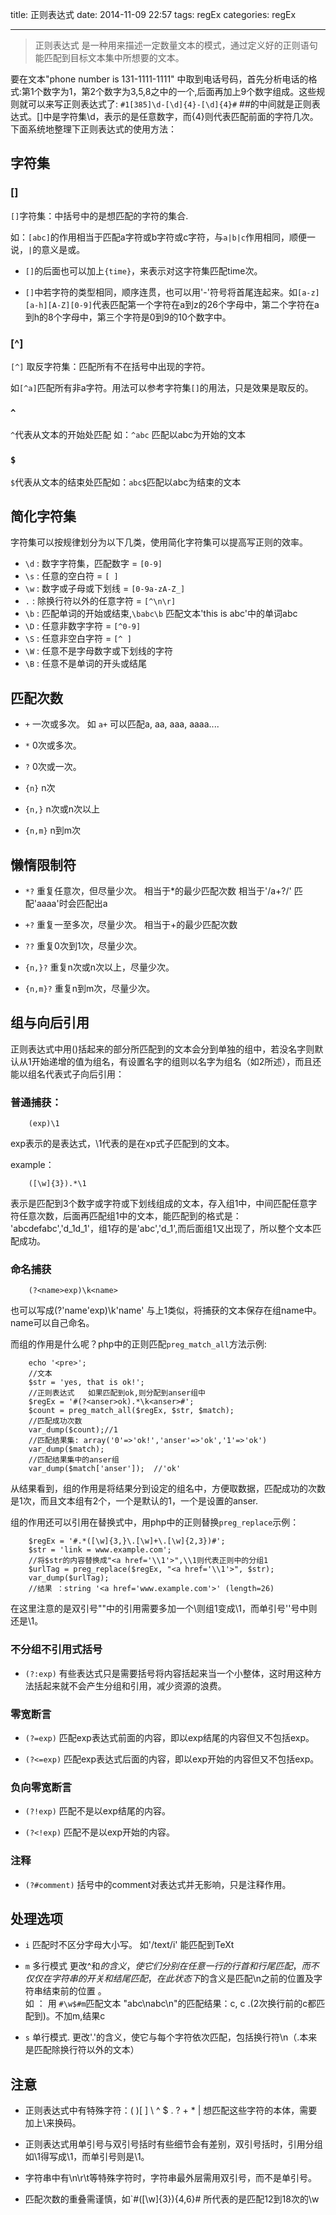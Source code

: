 title: 正则表达式
date: 2014-11-09 22:57
tags: regEx
categories: regEx

---

>正则表达式 是一种用来描述一定数量文本的模式，通过定义好的正则语句能匹配到目标文本集中所想要的文本。

要在文本"phone number is 131-1111-1111"  中取到电话号码，首先分析电话的格式:第1个数字为1，第2个数字为3,5,8之中的一个,后面再加上9个数字组成。这些规则就可以来写正则表达式了: `#1[385]\d-[\d]{4}-[\d]{4}#`    ##的中间就是正则表达式。[]中是字符集\d，表示的是任意数字，而{4}则代表匹配前面的字符几次。下面系统地整理下正则表达式的使用方法：   

 

## 字符集

### []

`[]`字符集：中括号中的是想匹配的字符的集合.

如：`[abc]`的作用相当于匹配a字符或b字符或c字符，与`a|b|c`作用相同，顺便一说，`|`的意义是或。

* `[]`的后面也可以加上`{time}`，来表示对这字符集匹配time次。  

* `[]`中若字符的类型相同，顺序连贯，也可以用'-'符号将首尾连起来。如`[a-z][a-h][A-Z][0-9]`代表匹配第一个字符在a到z的26个字母中，第二个字符在a到h的8个字母中，第三个字符是0到9的10个数字中。

### [^]

`[^]` 取反字符集：匹配所有不在括号中出现的字符。

如`[^a]`匹配所有非a字符。用法可以参考字符集`[]`的用法，只是效果是取反的。

### `^`    

`^`代表从文本的开始处匹配    如：`^abc`    匹配以abc为开始的文本

### `$`

`$`代表从文本的结束处匹配如：`abc$`匹配以abc为结束的文本



## 简化字符集

字符集可以按规律划分为以下几类，使用简化字符集可以提高写正则的效率。

* `\d` : 数字字符集，匹配数字 = `[0-9]`
* `\s` : 任意的空白符 = `[ ]`
* `\w` : 数字或子母或下划线 = `[0-9a-zA-Z_]`
* `.`  : 除换行符以外的任意字符 = `[^\n\r]`
* `\b` : 匹配单词的开始或结束,`\babc\b` 匹配文本'this is  abc'中的单词abc
* `\D` : 任意非数字字符 = `[^0-9]`
* `\S` : 任意非空白字符 = `[^ ]`
* `\W` : 任意不是字母数字或下划线的字符
* `\B` : 任意不是单词的开头或结尾



## 匹配次数

* `+`    一次或多次。     如 `a+` 可以匹配a, aa, aaa, aaaa....

* `*`    0次或多次。 

* `?`    0次或一次。

* `{n}`   n次

* `{n,}`  n次或n次以上

* `{n,m}` n到m次



## 懒惰限制符

* `*?`    重复任意次，但尽量少次。   相当于*的最少匹配次数  相当于'/a+?/' 匹配'aaaa'时会匹配出a

* `+?`    重复一至多次，尽量少次。   相当于+的最少匹配次数

* `??`    重复0次到1次，尽量少次。

* `{n,}?`  重复n次或n次以上，尽量少次。

* `{n,m}?` 重复n到m次，尽量少次。

    

## 组与向后引用

正则表达式中用()括起来的部分所匹配到的文本会分到单独的组中，若没名字则默认从1开始递增的值为组名，有设置名字的组则以名字为组名（如2所述），而且还能以组名代表式子向后引用：

### 普通捕获：

```
	(exp)\1
```

exp表示的是表达式，\1代表的是在xp式子匹配到的文本。

example：

```
	([\w]{3}).*\1
```
表示是匹配到3个数字或字符或下划线组成的文本，存入组1中，中间匹配任意字符任意次数，后面再匹配组1中的文本，能匹配到的格式是： 'abcdefabc','d_1d_1'，组1存的是'abc','d_1',而后面组1又出现了，所以整个文本匹配成功。

### 命名捕获

```
	(?<name>exp)\k<name>
```

也可以写成(?'name'exp)\k'name'   与上1类似，将捕获的文本保存在组name中。name可以自己命名。

而组的作用是什么呢？php中的正则匹配`preg_match_all`方法示例:

```
	echo '<pre>';
	//文本
	$str = 'yes, that is ok!';                            
	//正则表达式   如果匹配到ok,则分配到anser组中
	$regEx = '#(?<anser>ok).*\k<anser>#';
	$count = preg_match_all($regEx, $str, $match);       
	//匹配成功次数
	var_dump($count);//1                 
	//匹配结果集: array('0'=>'ok!','anser'=>'ok','1'=>'ok')
	var_dump($match);                       
	//匹配结果集中的anser组
	var_dump($match['anser']);  //'ok'
```
       
从结果看到，组的作用是将结果分到设定的组名中，方便取数据，匹配成功的次数是1次，而且文本组有2个，一个是默认的1，一个是设置的anser.

组的作用还可以引用在替换式中，用php中的正则替换`preg_replace`示例：

```
	$regEx = '#.*([\w]{3,}\.[\w]+\.[\w]{2,3})#';
	$str = 'link = www.example.com';
	//将$str的内容替换成"<a href='\\1'>",\\1则代表正则中的分组1
	$urlTag = preg_replace($regEx, "<a href='\\1'>", $str);  
	var_dump($urlTag);
	//结果 ：string '<a href='www.example.com'>' (length=26)
```
在这里注意的是双引号""中的引用需要多加一个\则组1变成\\1，而单引号''号中则还是\1。

### 不分组不引用式括号

* `(?:exp)`   有些表达式只是需要括号将内容括起来当一个小整体，这时用这种方法括起来就不会产生分组和引用，减少资源的浪费。

### 零宽断言

* `(?=exp)`     匹配exp表达式前面的内容，即以exp结尾的内容但又不包括exp。

* `(?<=exp)`    匹配exp表达式后面的内容，即以exp开始的内容但又不包括exp。

### 负向零宽断言

* `(?!exp)`     匹配不是以exp结尾的内容。

* `(?<!exp)`    匹配不是以exp开始的内容。

### 注释

* `(?#comment)` 括号中的comment对表达式并无影响，只是注释作用。



## 处理选项

* `i`    匹配时不区分字母大小写。 如'/text/i'    能匹配到TeXt

* `m`    多行模式  更改^和$的含义， 使它们分别在任意一行的行首和行尾匹配，而不仅仅在字符串的开关和结尾匹配，在此状态下$的含义是匹配\n之前的位置及字符串结束前的位置 。  
如  ： 用 `#\w$#m`匹配文本 "abc\nabc\n"的匹配结果：c, c .(2次换行前的c都匹配到)。不加m,结果c 

* `s`    单行模式.  更改'.'的含义，使它与每个字符依次匹配，包括换行符\n（.本来是匹配除换行符以外的文本）



## 注意

* 正则表达式中有特殊字符：( )[ ] \ ^ $ . ? + * | 想匹配这些字符的本体，需要加上\来换码。

* 正则表达式用单引号与双引号括时有些细节会有差别，双引号括时，引用分组如\1得写成\\1，而单引号则是\1。

* 字符串中有\n\r\t等特殊字符时，字符串最外层需用双引号，而不是单引号。

* 匹配次数的重叠需谨慎，如`#([\w]{3}){4,6}#  所代表的是匹配12到18次的\w